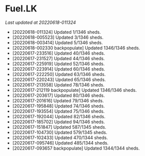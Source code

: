 # Fuel.LK
*Last updated at 20220618-011324*
* [20220618-011324] Updated 1/1346 sheds.
* [20220618-005523] Updated 3/1346 sheds.
* [20220618-003414] Updated 5/1346 sheds.
* [20220618-002330 backpopulate] Updated 1346/1346 sheds.
* [20220617-233516] Updated 40/1346 sheds.
* [20220617-231527] Updated 44/1346 sheds.
* [20220617-225919] Updated 52/1346 sheds.
* [20220617-223914] Updated 60/1346 sheds.
* [20220617-222250] Updated 63/1346 sheds.
* [20220617-220243] Updated 65/1346 sheds.
* [20220617-213558] Updated 78/1346 sheds.
* [20220617-212119 backpopulate] Updated 1346/1346 sheds.
* [20220617-203617] Updated 80/1346 sheds.
* [20220617-201616] Updated 79/1346 sheds.
* [20220617-195848] Updated 74/1346 sheds.
* [20220617-193554] Updated 75/1346 sheds.
* [20220617-192044] Updated 82/1346 sheds.
* [20220617-185702] Updated 94/1346 sheds.
* [20220617-151847] Updated 587/1345 sheds.
* [20220617-104730] Updated 579/1345 sheds.
* [20220617-102433] Updated 470/1344 sheds.
* [20220617-095746] Updated 485/1344 sheds.
* [20220617-093657 backpopulate] Updated 1344/1344 sheds.